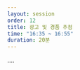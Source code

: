 ```yaml
---
layout: session
order: 12
title: 광고 및 경품 추첨
time: "16:35 ~ 16:55"
duration: 20분
---
```

....
